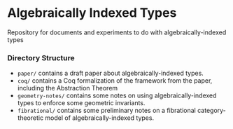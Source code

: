 Algebraically Indexed Types
===========================

Repository for documents and experiments to do with
algebraically-indexed types

### Directory Structure

* `paper/` contains a draft paper about algebraically-indexed types.
* `coq/` contains a Coq formalization of the framework from the paper, including the Abstraction Theorem
* `geometry-notes/` contains some notes on using algebraically-indexed
  types to enforce some geometric invariants.
* `fibrational/` contains some preliminary notes on a fibrational
  category-theoretic model of algebraically-indexed types.


